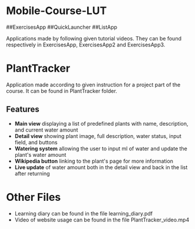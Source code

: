 # Mobile-Course-LUT

##ExercisesApp
##QuickLauncher
##ListApp

Applications made by following given tutorial videos.
They can be found respectively in ExercisesApp, ExercisesApp2 and ExercisesApp3.

# PlantTracker

Application made according to given instruction for a project part of the course. 
It can be found in PlantTracker folder.

## Features

- **Main view** displaying a list of predefined plants with name, description, and current water amount  
- **Detail view** showing plant image, full description, water status, input field, and buttons  
- **Watering system** allowing the user to input ml of water and update the plant's water amount  
- **Wikipedia button** linking to the plant's page for more information  
- **Live update** of water amount both in the detail view and back in the list after returning  

# Other Files

- Learning diary can be found in the file learning_diary.pdf
- Video of website usage can be found in the file PlantTracker_video.mp4
